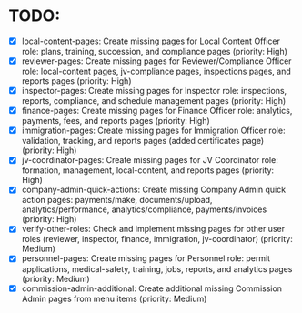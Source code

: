 # TODO:

- [x] local-content-pages: Create missing pages for Local Content Officer role: plans, training, succession, and compliance pages (priority: High)
- [x] reviewer-pages: Create missing pages for Reviewer/Compliance Officer role: local-content pages, jv-compliance pages, inspections pages, and reports pages (priority: High)
- [x] inspector-pages: Create missing pages for Inspector role: inspections, reports, compliance, and schedule management pages (priority: High)
- [x] finance-pages: Create missing pages for Finance Officer role: analytics, payments, fees, and reports pages (priority: High)
- [x] immigration-pages: Create missing pages for Immigration Officer role: validation, tracking, and reports pages (added certificates page) (priority: High)
- [x] jv-coordinator-pages: Create missing pages for JV Coordinator role: formation, management, local-content, and reports pages (priority: High)
- [x] company-admin-quick-actions: Create missing Company Admin quick action pages: payments/make, documents/upload, analytics/performance, analytics/compliance, payments/invoices (priority: High)
- [x] verify-other-roles: Check and implement missing pages for other user roles (reviewer, inspector, finance, immigration, jv-coordinator) (priority: Medium)
- [x] personnel-pages: Create missing pages for Personnel role: permit applications, medical-safety, training, jobs, reports, and analytics pages (priority: Medium)
- [x] commission-admin-additional: Create additional missing Commission Admin pages from menu items (priority: Medium)
